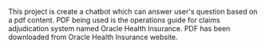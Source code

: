 This project is create a chatbot which can answer user's question based on a pdf content.
PDF being used is the operations guide for claims adjudication system named Oracle Health Insurance.
PDF has been downloaded from Oracle Health Insurance website.